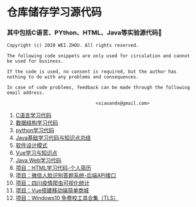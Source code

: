 # 仓库储存学习源代码

### 其中包括C语言、PYthon、HTML、Java等实验源代码🎈



```
Copyright (c) 2020 WEI.ZHOU. All rights reserved.                           

The following code snippets are only used for circulation and cannot be used for business.      

If the code is used, no consent is required, but the author has nothing to do with any problems and consequences.                                                                                   

In case of code problems, feedback can be made through the following email address.         

​                                 <xiaoandx@gmail.com>  
```

1. [C语言学习代码](/C_Code/basics)
2. [数据结构学习代码](/C_Code)
3. [python学习代码](/Python_Code)
4. [Java基础学习代码与知识点总结](/Java_code/javaBasicsCode/doc)
5. [软件设计模式](/Java_code/designPattern)
6. [Vue学习与知识点](/vue_code/elementaryKnowledge)
7. [Java Web学习代码](/Java_code/JavaWeb)
8. [项目：HTML学习代码-个人简历](/HTML_Code)
9. [项目：微信人脸识别答题系统-后端API接口](/examination)
10. [项目：四川疫情爬虫可视化统计](https://github.com/xiaoandx/reptile)
11. [项目：Vue搭建移动端简单商城](/vue_code/project)
12. [项目：Windows10 免费校工具合集（TLS）](/Others)

